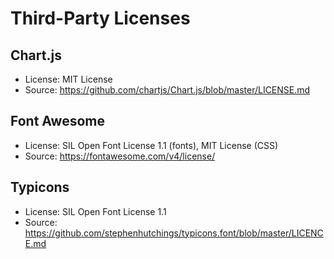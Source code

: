# Third-Party Licenses

## Chart.js
- License: MIT License
- Source: https://github.com/chartjs/Chart.js/blob/master/LICENSE.md

## Font Awesome
- License: SIL Open Font License 1.1 (fonts), MIT License (CSS)
- Source: https://fontawesome.com/v4/license/

## Typicons
- License: SIL Open Font License 1.1
- Source: https://github.com/stephenhutchings/typicons.font/blob/master/LICENCE.md
